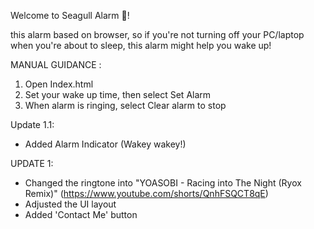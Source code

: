 Welcome to Seagull Alarm 🦆!

this alarm based on browser, so if you're not turning off your PC/laptop when you're about to sleep, this alarm might help you wake up!

MANUAL GUIDANCE :
1. Open Index.html
2. Set your wake up time, then select Set Alarm
3. When alarm is ringing, select Clear alarm to stop

Update 1.1:
- Added Alarm Indicator (Wakey wakey!)

UPDATE 1:
- Changed the ringtone into "YOASOBI - Racing into The Night (Ryox Remix)" (https://www.youtube.com/shorts/QnhFSQCT8qE)
- Adjusted the UI layout
- Added 'Contact Me' button
